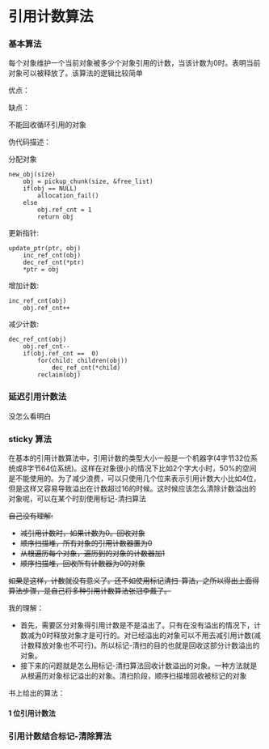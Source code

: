 # 引用计数算法



### 基本算法

每个对象维护一个当前对象被多少个对象引用的计数，当该计数为0时。表明当前对象可以被释放了。该算法的逻辑比较简单

优点：

缺点：

不能回收循环引用的对象

伪代码描述：

分配对象

~~~
new_obj(size)
	obj = pickup_chunk(size, &free_list)
	if(obj == NULL)
		allocation_fail()
	else
		obj.ref_cnt = 1
		return obj
~~~

更新指针:

~~~
update_ptr(ptr, obj)
	inc_ref_cnt(obj)
	dec_ref_cnt(*ptr)
	*ptr = obj
~~~

增加计数:

~~~
inc_ref_cnt(obj)
	obj.ref_cnt++
~~~

减少计数:

~~~
dec_ref_cnt(obj)
	obj.ref_cnt--
	if(obj.ref_cnt ==  0)
		for(child: children(obj))
			dec_ref_cnt(*child)
		reclaim(obj)
~~~



### 延迟引用计数法

没怎么看明白

### sticky 算法

在基本的引用计数算法中，引用计数的类型大小一般是一个机器字(4字节32位系统或8字节64位系统)。这样在对象很小的情况下比如2个字大小时，50%的空间是不能使用的。为了减少浪费，可以只使用几个位来表示引用计数大小比如4位，但是这样又容易导致溢出在计数超过16的时候。这时候应该怎么清除计数溢出的对象呢，可以在某个时刻使用标记-清扫算法

~~自己没有理解:~~

* ~~减引用计数时，如果计数为0。回收对象~~
* ~~顺序扫描堆，所有对象的引用计数器置为0~~
* ~~从根遍历每个对象，遍历到的对象的计数器加1~~
* ~~顺序扫描堆，回收所有计数器为0的对象~~

~~如果是这样，计数就没有意义了。还不如使用标记清扫-算法，之所以得出上面得算法步骤，是自己将多种引用计数算法张冠李戴了。~~

我的理解：

* 首先，需要区分对象得引用计数是不是溢出了。只有在没有溢出的情况下，计数减为0时释放对象才是可行的。对已经溢出的对象可以不用去减引用计数(减计数释放对象也不可行)。所以标记-清扫的目的也就是回收这部分计数溢出的对象。
* 接下来的问题就是怎么用标记-清扫算法回收计数溢出的对象。一种方法就是从根遍历对象标记溢出的对象。清扫阶段，顺序扫描堆回收被标记的对象

书上给出的算法：

#### 1 位引用计数法

### 引用计数结合标记-清除算法